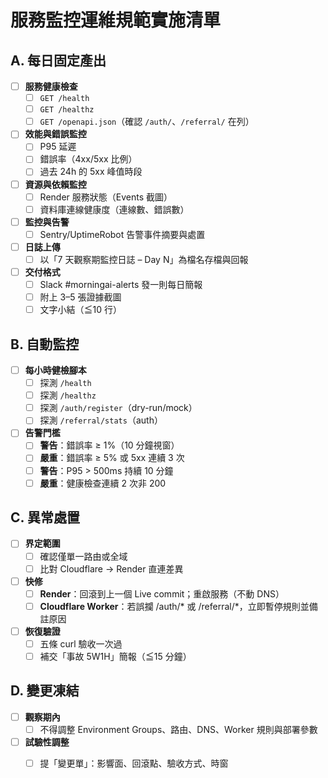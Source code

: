 # 服務監控運維規範實施清單

## A. 每日固定產出

- [ ] **服務健康檢查**
    - [ ] `GET /health`
    - [ ] `GET /healthz`
    - [ ] `GET /openapi.json`（確認 `/auth/`、`/referral/` 在列）
- [ ] **效能與錯誤監控**
    - [ ] P95 延遲
    - [ ] 錯誤率（4xx/5xx 比例）
    - [ ] 過去 24h 的 5xx 峰值時段
- [ ] **資源與依賴監控**
    - [ ] Render 服務狀態（Events 截圖）
    - [ ] 資料庫連線健康度（連線數、錯誤數）
- [ ] **監控與告警**
    - [ ] Sentry/UptimeRobot 告警事件摘要與處置
- [ ] **日誌上傳**
    - [ ] 以「7 天觀察期監控日誌 – Day N」為檔名存檔與回報
- [ ] **交付格式**
    - [ ] Slack #morningai-alerts 發一則每日簡報
    - [ ] 附上 3–5 張證據截圖
    - [ ] 文字小結（≦10 行）

## B. 自動監控

- [ ] **每小時健檢腳本**
    - [ ] 探測 `/health`
    - [ ] 探測 `/healthz`
    - [ ] 探測 `/auth/register`（dry-run/mock）
    - [ ] 探測 `/referral/stats`（auth）
- [ ] **告警門檻**
    - [ ] **警告**：錯誤率 ≥ 1%（10 分鐘視窗）
    - [ ] **嚴重**：錯誤率 ≥ 5% 或 5xx 連續 3 次
    - [ ] **警告**：P95 > 500ms 持續 10 分鐘
    - [ ] **嚴重**：健康檢查連續 2 次非 200

## C. 異常處置

- [ ] **界定範圍**
    - [ ] 確認僅單一路由或全域
    - [ ] 比對 Cloudflare → Render 直連差異
- [ ] **快修**
    - [ ] **Render**：回滾到上一個 Live commit；重啟服務（不動 DNS）
    - [ ] **Cloudflare Worker**：若誤攔 /auth/* 或 /referral/*，立即暫停規則並備註原因
- [ ] **恢復驗證**
    - [ ] 五條 curl 驗收一次過
    - [ ] 補交「事故 5W1H」簡報（≦15 分鐘）

## D. 變更凍結

- [ ] **觀察期內**
    - [ ] 不得調整 Environment Groups、路由、DNS、Worker 規則與部署參數
- [ ] **試驗性調整**
    - [ ] 提「變更單」：影響面、回滾點、驗收方式、時窗

